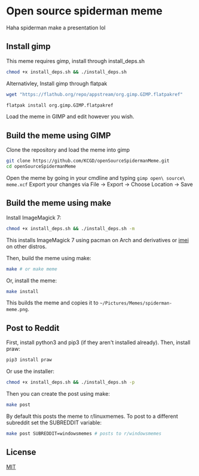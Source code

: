 # Open source spiderman meme

Haha spiderman make a presentation lol

## Install gimp

This meme requires gimp, install through install_deps.sh

```bash
chmod +x install_deps.sh && ./install_deps.sh
```
Alternativley, Install gimp through flatpak

```bash
wget "https://flathub.org/repo/appstream/org.gimp.GIMP.flatpakref"
```
```bash
flatpak install org.gimp.GIMP.flatpakref
```
Load the meme in GIMP and edit however you wish.

## Build the meme using GIMP

Clone the repository and load the meme into gimp
```bash
git clone https://github.com/KCGD/openSourceSpidermanMeme.git
cd openSourceSpidermanMeme
```

Open the meme by going in your cmdline and typing `gimp open\ source\ meme.xcf`
Export your changes via File -> Export -> Choose Location -> Save

## Build the meme using make

Install ImageMagick 7:
```bash
chmod +x install_deps.sh && ./install_deps.sh -m
```
This installs ImageMagick 7 using pacman on Arch and derivatives or [imei](https://github.com/SoftCreatR/imei) on other distros.

Then, build the meme using make:
```bash
make # or make meme
```

Or, install the meme:
```bash
make install
```
This builds the meme and copies it to `~/Pictures/Memes/spiderman-meme.png`.

## Post to Reddit

First, install python3 and pip3 (if they aren't installed already). Then, install praw:
```bash
pip3 install praw
```
Or use the installer:
```bash
chmod +x install_deps.sh && ./install_deps.sh -p
```
Then you can create the post using make:
```bash
make post
```
By default this posts the meme to r/linuxmemes. To post to a different subreddit set the SUBREDDIT variable:
```bash
make post SUBREDDIT=windowsmemes # posts to r/windowsmemes
```

## License
[MIT](https://choosealicense.com/licenses/mit/)

